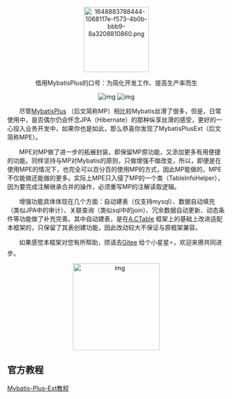 <p align="center"><img src="https://s2.loli.net/2022/04/02/wibvoFgKym4NY57.png" alt="1648883788444-1068117e-f573-4b0b-bbb9-8a3208810860.png" width="150px" /></p>



<p align="center">借用MybatisPlus的口号：为简化开发工作、提高生产率而生</p>

<p align="center">
<img src="https://img.shields.io/maven-central/v/com.baomidou/mybatis-plus.svg?style=for-the-badge" alt="img" /> 
<img src="https://img.shields.io/badge/license-Apache 2-4EB1BA.svg?style=for-the-badge" alt="img" />
</p>



&nbsp;&nbsp;&nbsp;&nbsp;&nbsp;&nbsp;&nbsp;尽管[MybatisPlus](https://gitee.com/baomidou/mybatis-plus) （后文简称MP）相比较Mybatis丝滑了很多，但是，日常使用中，是否偶尔仍会怀念JPA（Hibernate）的那种纵享丝滑的感受，更好的一心投入业务开发中，如果你也是如此，那么恭喜你发现了MybatisPlusExt（后文简称MPE）。

&nbsp;&nbsp;&nbsp;&nbsp;&nbsp;&nbsp;&nbsp;MPE对MP做了进一步的拓展封装，即保留MP原功能，又添加更多有用便捷的功能。同样坚持与MP对Mybatis的原则，只做增强不做改变，所以，即便是在使用MPE的情况下，也完全可以百分百的使用MP的方式，因此MP能做的，MPE不仅能做还能做的更多。实际上MPE只入侵了MP的一个类（TableInfoHelper），因为要完成注解继承合并的操作，必须重写MP的注解读取逻辑。

&nbsp;&nbsp;&nbsp;&nbsp;&nbsp;&nbsp;&nbsp;增强功能具体体现在几个方面：自动建表（仅支持mysql）、数据自动填充（类似JPA中的审计）、关联查询（类似sql中的join）、冗余数据自动更新、动态条件等功能做了补充完善。其中自动建表，是在[A.CTable](https://gitee.com/sunchenbin/mybatis-enhance) 框架上的基础上改进适配本框架的，只保留了其表创建功能，因此改动较大不保证与原框架兼容。

&nbsp;&nbsp;&nbsp;&nbsp;&nbsp;&nbsp;&nbsp;如果感觉本框架对您有所帮助，烦请去[Gitee](https://gitee.com/tangzc/mybatis-plus-ext) 给个小星星⭐️，欢迎来撩共同进步。

<p align="center"><img src="https://s2.loli.net/2022/04/02/Sc6uMsaKNY9nWBE.png" alt="img" width="200px" /></p>

## 官方教程

<a href="https://www.yuque.com/dontang/codewiki/gzqgd8" target="_blank">Mybatis-Plus-Ext教程</a>
